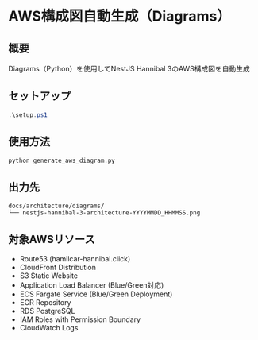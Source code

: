 # AWS構成図自動生成（Diagrams）

## 概要
Diagrams（Python）を使用してNestJS Hannibal 3のAWS構成図を自動生成

## セットアップ
```powershell
.\setup.ps1
```

## 使用方法
```bash
python generate_aws_diagram.py
```

## 出力先
```
docs/architecture/diagrams/
└── nestjs-hannibal-3-architecture-YYYYMMDD_HHMMSS.png
```

## 対象AWSリソース
- Route53 (hamilcar-hannibal.click)
- CloudFront Distribution
- S3 Static Website
- Application Load Balancer (Blue/Green対応)
- ECS Fargate Service (Blue/Green Deployment)
- ECR Repository
- RDS PostgreSQL
- IAM Roles with Permission Boundary
- CloudWatch Logs